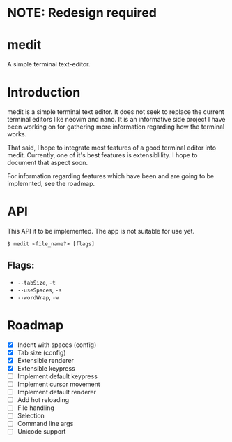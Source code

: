 # NOTE: Redesign required
# medit

A simple terminal text-editor.

# Introduction

medit is a simple terminal text editor. It does not seek to replace the current terminal editors like neovim and nano. It is an informative side project I have been working on for gathering more information regarding how the terminal works.

That said, I hope to integrate most features of a good terminal editor into medit. Currently, one of it's best features is extensiblility. I hope to document that aspect soon.

For information regarding features which have been and are going to be implemnted, see the roadmap.

# API

This API it to be implemented. The app is not suitable for use yet.

```
$ medit <file_name?> [flags]
```

## Flags:

- `--tabSize`, `-t`
- `--useSpaces`, `-s`
- `--wordWrap`, `-w`

# Roadmap

- [x] Indent with spaces (config)
- [x] Tab size (config)
- [x] Extensible renderer
- [x] Extensible keypress
- [ ] Implement default keypress
- [ ] Implement cursor movement
- [ ] Implement default renderer
- [ ] Add hot reloading
- [ ] File handling
- [ ] Selection
- [ ] Command line args
- [ ] Unicode support

